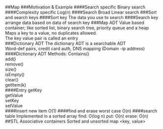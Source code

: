 ##Map
###Motivation & Example
####Search specific
Binary search
####Complexity  specific
Log(n)
####Search Broad
Linear search
###Sort and search keys
####Sort key
The data you use to search
####Search key
arrange data based on data of search key
###Map ADT
Value based container; like sorted list, binary search tree, priority queue and a heap  
Maps a key to a value, no duplicates allowed.  
The key value pair is called an entry  
###Dictionary ADT
The dictionary ADT is a searchable ADT  
Word-def pairs, credit card auth, DNS mapping (Domain -ip address)
####Dictionary ADT Methods:
Contains()  
add()  
remove()  
size()  
isEmpty()  
clear()  
getItem(k)  
####Entry
getKey  
getValue  
setKey  
setValue  
####insert new item
O(1)
####find and erase  worst case
O(n)
####search table
Implemented in a sorted array 
find: O(log n)
put: O(n)
erase: O(n)
##STL Associative containers
Sorted and unsorted map <key, value>
